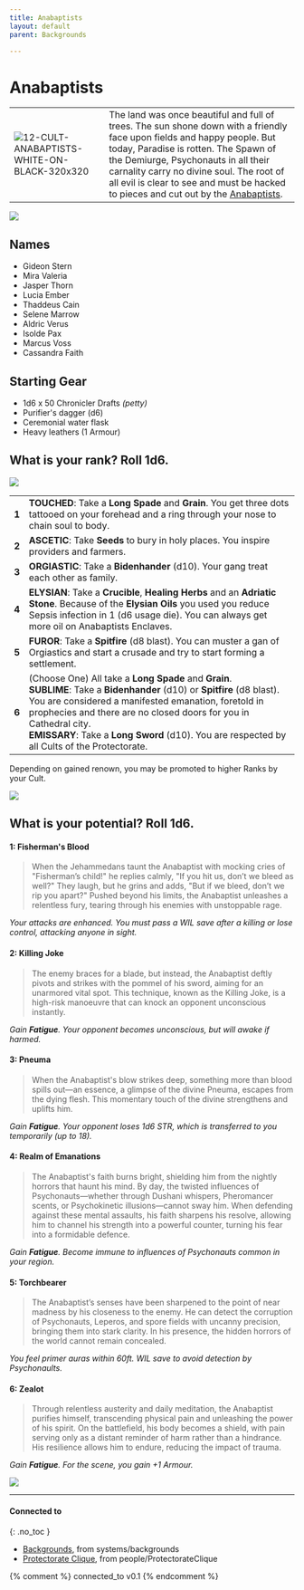 ```yaml
---
title: Anabaptists
layout: default
parent: Backgrounds

---
```


# Anabaptists

|                                                                                                                    |                                                                                                                                                                                                                                                                                                                                                                                            |
| ------------------------------------------------------------------------------------------------------------------ | ------------------------------------------------------------------------------------------------------------------------------------------------------------------------------------------------------------------------------------------------------------------------------------------------------------------------------------------------------------------------------------------ |
| ![12-CULT-ANABAPTISTS-WHITE-ON-BLACK-320x320](../../../imgs/icons/12-CULT-ANABAPTISTS-WHITE-ON-BLACK-320x320.webp) | The land was once beautiful and full of trees. The sun shone down with a friendly face upon fields and happy people. But today, Paradise is rotten. The Spawn of the Demiurge, Psychonauts in all their carnality carry no divine soul. The root of all evil is clear to see and must be hacked to pieces and cut out by the [Anabaptists](https://degenesis.com/world/cults/anabaptists). |

![](https://a.storyblok.com/f/72501/2715x3840/efb5d38082/012-anabaptist-archetype.jpg)

## Names

- Gideon Stern
- Mira Valeria
- Jasper Thorn
- Lucia Ember
- Thaddeus Cain
- Selene Marrow
- Aldric Verus
- Isolde Pax
- Marcus Voss
- Cassandra Faith

## Starting Gear

- 1d6 x 50 Chronicler Drafts *(petty)*
- Purifier's dagger (d6)
- Ceremonial water flask
- Heavy leathers (1 Armour)

## What is your rank? Roll 1d6.

![](https://i.imgur.com/IuipNe7.png)

|       |                                                                                                                                                                                                                                                                                                                                                             |
| ----- | ----------------------------------------------------------------------------------------------------------------------------------------------------------------------------------------------------------------------------------------------------------------------------------------------------------------------------------------------------------- |
| **1** | **TOUCHED**: Take a **Long Spade** and **Grain**. You get three dots tattooed on your forehead and a ring through your nose to chain soul to body.                                                                                                                                                                                                          |
| **2** | **ASCETIC**: Take **Seeds** to bury in holy places. You inspire providers and farmers.                                                                                                                                                                                                                                                                      |
| **3** | **ORGIASTIC**: Take a **Bidenhander** (d10). Your gang treat each other as family.                                                                                                                                                                                                                                                                          |
| **4** | **ELYSIAN**: Take a **Crucible**, **Healing Herbs** and an **Adriatic Stone**. Because of the **Elysian Oils** you used you reduce Sepsis infection in 1 (d6 usage die). You can always get more oil on Anabaptists Enclaves.                                                                                                                               |
| **5** | **FUROR**: Take a **Spitfire** (d8 blast). You can muster a gan of Orgiastics and start a crusade and try to start forming a settlement.                                                                                                                                                                                                                    |
| **6** | (Choose One) All take a **Long Spade** and **Grain**.<br>**SUBLIME**: Take a **Bidenhander** (d10) or **Spitfire** (d8 blast). You are considered a manifested emanation, foretold in prophecies and there are no closed doors for you in Cathedral city.<br>**EMISSARY**: Take a **Long Sword** (d10). You are respected by all Cults of the Protectorate. |

Depending on gained renown, you may be promoted to higher Ranks by your Cult.

![](https://i.imgur.com/NmaF9YK.png)

## What is your potential? Roll 1d6.

#### 1: Fisherman's Blood

> When the Jehammedans taunt the Anabaptist with mocking cries of "Fisherman’s child!" he replies calmly, "If you hit us, don’t we bleed as well?" They laugh, but he grins and adds, "But if we bleed, don’t we rip you apart?" Pushed beyond his limits, the Anabaptist unleashes a relentless fury, tearing through his enemies with unstoppable rage.

*Your attacks are enhanced. You must pass a WIL save after a killing or lose control, attacking anyone in sight.*

#### 2: Killing Joke

> The enemy braces for a blade, but instead, the Anabaptist deftly pivots and strikes with the pommel of his sword, aiming for an unarmored vital spot. This technique, known as the Killing Joke, is a high-risk manoeuvre that can knock an opponent unconscious instantly.

*Gain **Fatigue**. Your opponent becomes unconscious, but will awake if harmed.*

#### 3: Pneuma

> When the Anabaptist's blow strikes deep, something more than blood spills out—an essence, a glimpse of the divine Pneuma, escapes from the dying flesh. This momentary touch of the divine strengthens and uplifts him.

*Gain **Fatigue**. Your opponent loses 1d6 STR, which is transferred to you temporarily (up to 18).*

#### 4: Realm of Emanations

> The Anabaptist's faith burns bright, shielding him from the nightly horrors that haunt his mind. By day, the twisted influences of Psychonauts—whether through Dushani whispers, Pheromancer scents, or Psychokinetic illusions—cannot sway him. When defending against these mental assaults, his faith sharpens his resolve, allowing him to channel his strength into a powerful counter, turning his fear into a formidable defence.

*Gain **Fatigue**. Become immune to influences of Psychonauts common in your region.*

#### 5: Torchbearer

> The Anabaptist’s senses have been sharpened to the point of near madness by his closeness to the enemy. He can detect the corruption of Psychonauts, Leperos, and spore fields with uncanny precision, bringing them into stark clarity. In his presence, the hidden horrors of the world cannot remain concealed.

*You feel primer auras within 60ft. WIL save to avoid detection by Psychonaults.*

#### 6: Zealot

> Through relentless austerity and daily meditation, the Anabaptist purifies himself, transcending physical pain and unleashing the power of his spirit. On the battlefield, his body becomes a shield, with pain serving only as a distant reminder of harm rather than a hindrance. His resilience allows him to endure, reducing the impact of trauma.

*Gain **Fatigue**. For the scene, you gain +1 Armour.*

![](https://img2.storyblok.com/2516x1415/filters:quality(90)/f/72501/2516x1415/6ca1363234/opener-anabaptists.jpg)

---
#### Connected to
{: .no_toc }

<!-- QueryToSerialize: LIST without ID "["+ title + "](https://terra-campaigns.github.io/" + regexreplace(file.path, ".md", "") + ")" + ", from " + regexreplace(file.folder, "^[^\/]*\/", "") FROM ([[]]) OR outgoing([[]]) WHERE file.path != this.file.path SORT file.folder DESC -->
<!-- SerializedQuery: LIST without ID "["+ title + "](https://terra-campaigns.github.io/" + regexreplace(file.path, ".md", "") + ")" + ", from " + regexreplace(file.folder, "^[^\/]*\/", "") FROM ([[]]) OR outgoing([[]]) WHERE file.path != this.file.path SORT file.folder DESC -->
- [Backgrounds](https://terra-campaigns.github.io/degenesis/systems/backgrounds/index), from systems/backgrounds
- [Protectorate Clique](https://terra-campaigns.github.io/degenesis/people/ProtectorateClique/index), from people/ProtectorateClique
<!-- SerializedQuery END -->


{% comment %}
connected_to v0.1
{% endcomment %}
